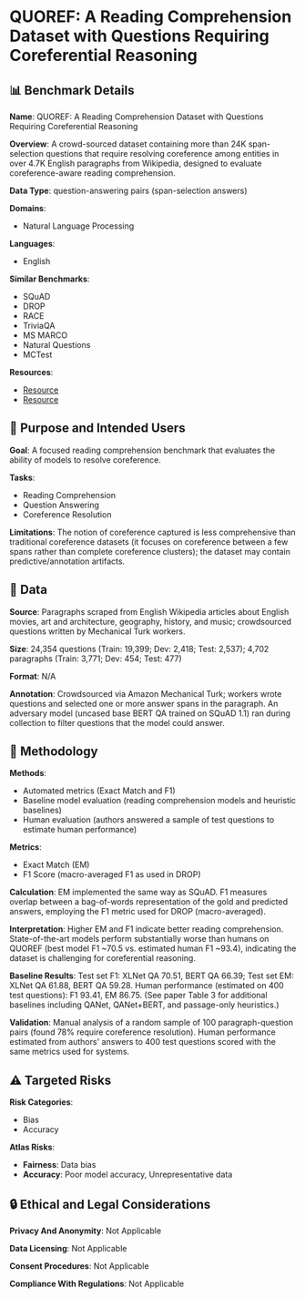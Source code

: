 # QUOREF: A Reading Comprehension Dataset with Questions Requiring Coreferential Reasoning

## 📊 Benchmark Details

**Name**: QUOREF: A Reading Comprehension Dataset with Questions Requiring Coreferential Reasoning

**Overview**: A crowd-sourced dataset containing more than 24K span-selection questions that require resolving coreference among entities in over 4.7K English paragraphs from Wikipedia, designed to evaluate coreference-aware reading comprehension.

**Data Type**: question-answering pairs (span-selection answers)

**Domains**:
- Natural Language Processing

**Languages**:
- English

**Similar Benchmarks**:
- SQuAD
- DROP
- RACE
- TriviaQA
- MS MARCO
- Natural Questions
- MCTest

**Resources**:
- [Resource](https://allennlp.org/quoref)
- [Resource](https://arxiv.org/abs/1908.05803v2)

## 🎯 Purpose and Intended Users

**Goal**: A focused reading comprehension benchmark that evaluates the ability of models to resolve coreference.

**Tasks**:
- Reading Comprehension
- Question Answering
- Coreference Resolution

**Limitations**: The notion of coreference captured is less comprehensive than traditional coreference datasets (it focuses on coreference between a few spans rather than complete coreference clusters); the dataset may contain predictive/annotation artifacts.

## 💾 Data

**Source**: Paragraphs scraped from English Wikipedia articles about English movies, art and architecture, geography, history, and music; crowdsourced questions written by Mechanical Turk workers.

**Size**: 24,354 questions (Train: 19,399; Dev: 2,418; Test: 2,537); 4,702 paragraphs (Train: 3,771; Dev: 454; Test: 477)

**Format**: N/A

**Annotation**: Crowdsourced via Amazon Mechanical Turk; workers wrote questions and selected one or more answer spans in the paragraph. An adversary model (uncased base BERT QA trained on SQuAD 1.1) ran during collection to filter questions that the model could answer.

## 🔬 Methodology

**Methods**:
- Automated metrics (Exact Match and F1)
- Baseline model evaluation (reading comprehension models and heuristic baselines)
- Human evaluation (authors answered a sample of test questions to estimate human performance)

**Metrics**:
- Exact Match (EM)
- F1 Score (macro-averaged F1 as used in DROP)

**Calculation**: EM implemented the same way as SQuAD. F1 measures overlap between a bag-of-words representation of the gold and predicted answers, employing the F1 metric used for DROP (macro-averaged).

**Interpretation**: Higher EM and F1 indicate better reading comprehension. State-of-the-art models perform substantially worse than humans on QUOREF (best model F1 ~70.5 vs. estimated human F1 ~93.4), indicating the dataset is challenging for coreferential reasoning.

**Baseline Results**: Test set F1: XLNet QA 70.51, BERT QA 66.39; Test set EM: XLNet QA 61.88, BERT QA 59.28. Human performance (estimated on 400 test questions): F1 93.41, EM 86.75. (See paper Table 3 for additional baselines including QANet, QANet+BERT, and passage-only heuristics.)

**Validation**: Manual analysis of a random sample of 100 paragraph-question pairs (found 78% require coreference resolution). Human performance estimated from authors' answers to 400 test questions scored with the same metrics used for systems.

## ⚠️ Targeted Risks

**Risk Categories**:
- Bias
- Accuracy

**Atlas Risks**:
- **Fairness**: Data bias
- **Accuracy**: Poor model accuracy, Unrepresentative data

## 🔒 Ethical and Legal Considerations

**Privacy And Anonymity**: Not Applicable

**Data Licensing**: Not Applicable

**Consent Procedures**: Not Applicable

**Compliance With Regulations**: Not Applicable
